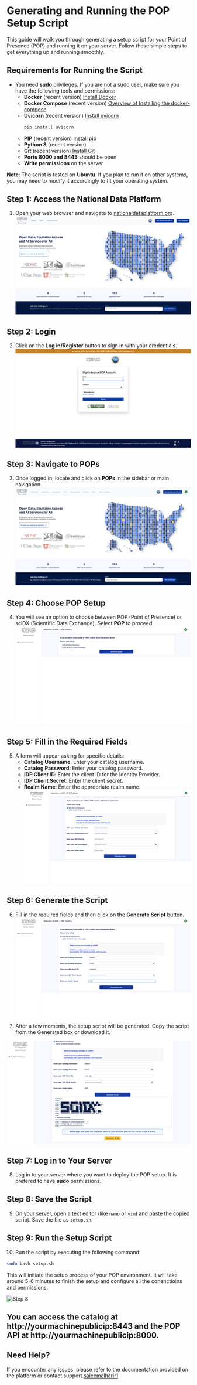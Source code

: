 # Generating and Running the POP Setup Script

This guide will walk you through generating a setup script for your Point of Presence (POP) and running it on your server. Follow these simple steps to get everything up and running smoothly.
## Requirements for Running the Script
- You need **sudo** privileges. If you are not a sudo user, make sure you have the following tools and permissions:
  - **Docker** (recent version) [Install Docker](https://docs.docker.com/engine/install/)
  - **Docker Compose** (recent version) [Overview of Installing the docker-compose](https://docs.docker.com/compose/install/)
  - **Uvicorn** (recent version) [Install uvicorn](https://docs.docker.com/compose/install)
    ``` bash
    pip install uvicorn
    ```
  - **PIP** (recent version) [Install pip](https://pip.pypa.io/en/stable/cli/pip_install/)
  - **Python 3** (recent version)
  - **Git** (recent version) [Install Git](https://git-scm.com/book/en/v2/Getting-Started-Installing-Git)
  - **Ports 8000 and 8443** should be open
  - **Write permissions** on the server

**Note**: The script is tested on **Ubuntu**. If you plan to run it on other systems, you may need to modify it accordingly to fit your operating system.

## Step 1: Access the National Data Platform


1. Open your web browser and navigate to [nationaldataplatform.org](https://nationaldataplatform.org).
![Step 1](./1.png)
## Step 2: Login


2. Click on the **Log in/Register** button to sign in with your credentials.
![Step 2](./2.png)
## Step 3: Navigate to POPs


3. Once logged in, locate and click on **POPs** in the sidebar or main navigation.
![Step 3](./3.png)
## Step 4: Choose POP Setup


4. You will see an option to choose between POP (Point of Presence) or sciDX (Scientific Data Exchange). Select **POP** to proceed.
![Step 4](./4.png)
## Step 5: Fill in the Required Fields


5. A form will appear asking for specific details:
   - **Catalog Username**: Enter your catalog username.
   - **Catalog Password**: Enter your catalog password.
   - **IDP Client ID**: Enter the client ID for the Identity Provider.
   - **IDP Client Secret**: Enter the client secret.
   - **Realm Name**: Enter the appropriate realm name.
![Step 5](./5.png)
## Step 6: Generate the Script


6. Fill in the required fields and then click on the **Generate Script** button.
![Step 6](./6.png)

7. After a few moments, the setup script will be generated. Copy the script from the Generated box or download it.

![Step 7](./7.png)

## Step 7: Log in to Your Server

8. Log in to your server where you want to deploy the POP setup. It is prefered to have **sudo** permissions.


## Step 8: Save the Script
9. On your server, open a text editor (like `nano` or `vim`) and paste the copied script. Save the file as `setup.sh`.

## Step 9: Run the Setup Script


10. Run the script by executing the following command:
   ```bash
   sudo bash setup.sh
   ```
   
This will initiate the setup process of your POP environment.
it will take around 5-6 minutes to finish the setup and configure all the conenctioins and permissions.

![Step 8](./8.png)



## You can access the catalog at http://yourmachinepublicip:8443 and the POP API at http://yourmachinepublicip:8000.


## Need Help?
If you encounter any issues, please refer to the documentation provided on the platform or contact support.[saleemalharir1](https://github.com/saleemalharir1)

